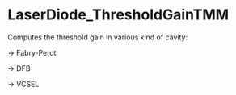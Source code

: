 # LaserDiode_ThresholdGainTMM
Computes the threshold gain in various kind of cavity:

-> Fabry-Perot

-> DFB

-> VCSEL

